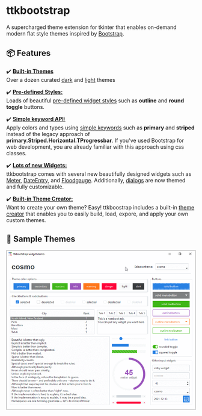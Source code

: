 # ttkbootstrap

A supercharged theme extension for tkinter that enables on-demand modern 
flat style themes inspired by [Bootstrap](https://getbootstrap.com/).

## 📦 Features

✔️ [**Built-in Themes**](themes/index.md)   
Over a dozen curated [dark](themes/dark.md) and [light](themes/light.md) themes  

✔️ [**Pre-defined Styles:**](styleguide/index.md)  
Loads of beautiful [pre-defined widget styles](styleguide/index.md) such 
as **outline** and **round toggle** buttons.

✔️ [**Simple keyword API:**](gettingstarted/tutorial/#use-themed-widgets)  
Apply colors and types using [simple keywords](gettingstarted/tutorial/#use-themed-widgets) 
such as **primary** and **striped** instead of the legacy approach of 
**primary.Striped.Horizontal.TProgressbar**. If you've used Bootstrap for
web development, you are already familiar with this approach using css classes.

✔️ [**Lots of new Widgets:**](api/widgets/dateentry)  
ttkbootstrap comes with several new beautifully designed widgets such 
as [Meter](api/widgets/meter), [DateEntry](api/widgets/dateentry), 
and [Floodgauge](api/widgets/floodgauge). Additionally, [dialogs](api/dialogs/dialog) 
are now themed and fully customizable.

✔️ [**Built-in Theme Creator:**](themes/themecreator.md)  
Want to create your own theme? Easy! ttkboostrap includes a built-in 
[theme creator](themes/themecreator.md) that enables you to easily build, 
load, expore, and apply your own custom themes.

## 🎨 Sample Themes

![themes](./assets/themes/themes.gif)
